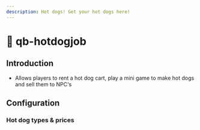 ```yaml
---
description: Hot dogs! Get your hot dogs here!
---
```


# 🌭 qb-hotdogjob

## Introduction

* Allows players to rent a hot dog cart, play a mini game to make hot dogs and sell them to NPC's




## Configuration





### Hot dog types & prices

